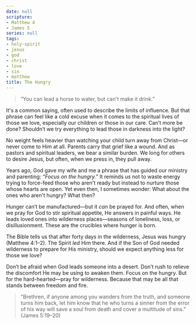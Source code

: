 ```yaml
---
date: null
scripture:
- Matthew 4
- James 5
series: null
tags:
- holy-spirit
- jesus
- god
- christ
- love
- sin
- matthew
title: The Hungry
---
```





>“You can lead a horse to water, but can't make it drink.” 

It's a common saying, often used to describe the limits of influence. But that phrase can feel like a cold excuse when it comes to the spiritual lives of those we love, especially our children or those in our care. Can’t more be done? Shouldn’t we try everything to lead those in darkness into the light?

No weight feels heavier than watching your child turn away from Christ—or never come to Him at all. Parents carry that grief like a wound. And as pastors and spiritual leaders, we bear a similar burden. We long for others to desire Jesus, but often, when we press in, they pull away.

Years ago, God gave my wife and me a phrase that has guided our ministry and parenting: _“Focus on the hungry.”_ It reminds us not to waste energy trying to force-feed those who aren't ready but instead to nurture those whose hearts are open. Yet even then, I sometimes wonder: What about the ones who aren't hungry? What then?

Hunger can’t be manufactured—but it _can_ be prayed for. And often, when we pray for God to stir spiritual appetite, He answers in painful ways. He leads loved ones into wilderness places—seasons of loneliness, loss, or disillusionment. These are the crucibles where hunger is born.

The Bible tells us that after forty days in the wilderness, Jesus was hungry (Matthew 4:1–2). The Spirit _led_ Him there. And if the Son of God needed wilderness to prepare for His ministry, should we expect anything less for those we love?

Don’t be afraid when God leads someone into a desert. Don’t rush to relieve the discomfort He may be using to awaken them. Focus on the hungry. But for the hard-hearted—pray for wilderness. Because that may be all that stands between freedom and fire.

>"Brethren, if anyone among you wanders from the truth, and someone turns him back, let him know that he who turns a sinner from the error of his way will save a soul from death and cover a multitude of sins." (James 5:19–20)